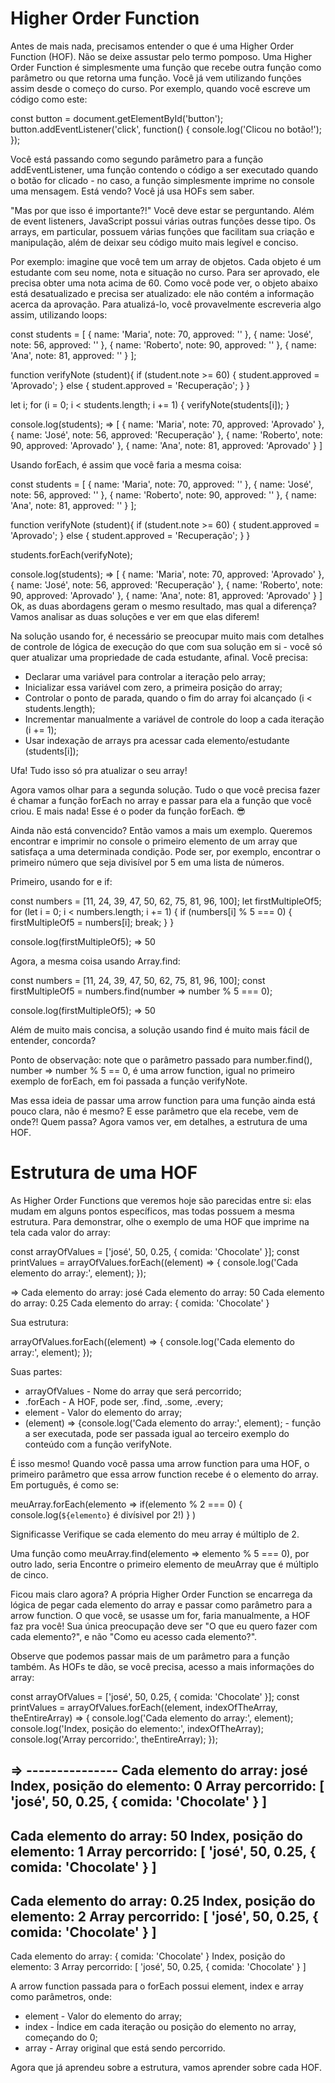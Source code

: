 # Higher Order Function 
Antes de mais nada, precisamos entender o que é uma Higher Order Function (HOF). Não se deixe assustar pelo termo pomposo. Uma Higher Order Function é simplesmente uma função que recebe outra função como parâmetro ou que retorna uma função. Você já vem utilizando funções assim desde o começo do curso. Por exemplo, quando você escreve um código como este:

const button = document.getElementById('button');
button.addEventListener('click', function() {
  console.log('Clicou no botão!');
});

Você está passando como segundo parâmetro para a função addEventListener, uma função contendo o código a ser executado quando o botão for clicado - no caso, a função simplesmente imprime no console uma mensagem. Está vendo? Você já usa HOFs sem saber.

"Mas por que isso é importante?!" Você deve estar se perguntando. Além de event listeners, JavaScript possui várias outras funções desse tipo. Os arrays, em particular, possuem várias funções que facilitam sua criação e manipulação, além de deixar seu código muito mais legível e conciso.

Por exemplo: imagine que você tem um array de objetos. Cada objeto é um estudante com seu nome, nota e situação no curso. Para ser aprovado, ele precisa obter uma nota acima de 60. Como você pode ver, o objeto abaixo está desatualizado e precisa ser atualizado: ele não contém a informação acerca da aprovação. Para atualizá-lo, você provavelmente escreveria algo assim, utilizando loops:

const students = [
  { name: 'Maria', note: 70, approved: '' },
  { name: 'José', note: 56, approved: '' },
  { name: 'Roberto', note: 90, approved: '' },
  { name: 'Ana', note: 81, approved: '' }
];

function verifyNote (student){
  if (student.note >= 60) {
    student.approved = 'Aprovado';
  } else {
    student.approved = 'Recuperação';
  }
}

let i;
for (i = 0; i < students.length; i += 1) {
  verifyNote(students[i]);
}

console.log(students);
=> [
    { name: 'Maria', note: 70, approved: 'Aprovado' },
    { name: 'José', note: 56, approved: 'Recuperação' },
    { name: 'Roberto', note: 90, approved: 'Aprovado' },
    { name: 'Ana', note: 81, approved: 'Aprovado' }
  ]

Usando forEach, é assim que você faria a mesma coisa:

const students = [
  { name: 'Maria', note: 70, approved: '' },
  { name: 'José', note: 56, approved: '' },
  { name: 'Roberto', note: 90, approved: '' },
  { name: 'Ana', note: 81, approved: '' }
];

function verifyNote (student){
  if (student.note >= 60) {
    student.approved = 'Aprovado';
  } else {
    student.approved = 'Recuperação';
  }
}

students.forEach(verifyNote);

console.log(students);
=> [
    { name: 'Maria', note: 70, approved: 'Aprovado' },
    { name: 'José', note: 56, approved: 'Recuperação' },
    { name: 'Roberto', note: 90, approved: 'Aprovado' },
    { name: 'Ana', note: 81, approved: 'Aprovado' }
  ]
Ok, as duas abordagens geram o mesmo resultado, mas qual a diferença? Vamos analisar as duas soluções e ver em que elas diferem!

Na solução usando for, é necessário se preocupar muito mais com detalhes de controle de lógica de execução do que com sua solução em si - você só quer atualizar uma propriedade de cada estudante, afinal. Você precisa:
- Declarar uma variável para controlar a iteração pelo array;
- Inicializar essa variável com zero, a primeira posição do array;
- Controlar o ponto de parada, quando o fim do array foi alcançado (i < students.length);
- Incrementar manualmente a variável de controle do loop a cada iteração (i += 1);
- Usar indexação de arrays pra acessar cada elemento/estudante (students[i]);

Ufa! Tudo isso só pra atualizar o seu array!

Agora vamos olhar para a segunda solução. Tudo o que você precisa fazer é chamar a função forEach no array e passar para ela a função que você criou. E mais nada! Esse é o poder da função forEach. 😎

Ainda não está convencido? Então vamos a mais um exemplo. Queremos encontrar e imprimir no console o primeiro elemento de um array que satisfaça a uma determinada condição. Pode ser, por exemplo, encontrar o primeiro número que seja divisível por 5 em uma lista de números.

Primeiro, usando for e if:

const numbers = [11, 24, 39, 47, 50, 62, 75, 81, 96, 100];
let firstMultipleOf5;
for (let i = 0; i < numbers.length; i += 1) {
  if (numbers[i] % 5 === 0) {
    firstMultipleOf5 = numbers[i];
    break;
  }
}

console.log(firstMultipleOf5);
=> 50

Agora, a mesma coisa usando Array.find:

const numbers = [11, 24, 39, 47, 50, 62, 75, 81, 96, 100];
const firstMultipleOf5 = numbers.find(number => number % 5 === 0);

console.log(firstMultipleOf5);
=> 50

Além de muito mais concisa, a solução usando find é muito mais fácil de entender, concorda?

Ponto de observação: note que o parâmetro passado para number.find(), number => number % 5 == 0, é uma arrow function, igual no primeiro exemplo de forEach, em foi passada a função verifyNote.

Mas essa ideia de passar uma arrow function para uma função ainda está pouco clara, não é mesmo? E esse parâmetro que ela recebe, vem de onde?! Quem passa? Agora vamos ver, em detalhes, a estrutura de uma HOF.

# Estrutura de uma HOF
As Higher Order Functions que veremos hoje são parecidas entre si: elas mudam em alguns pontos específicos, mas todas possuem a mesma estrutura. Para demonstrar, olhe o exemplo de uma HOF que imprime na tela cada valor do array:

const arrayOfValues = ['josé', 50, 0.25, { comida: 'Chocolate' }];
const printValues = arrayOfValues.forEach((element) => {
  console.log('Cada elemento do array:', element);
});

=> Cada elemento do array: josé
   Cada elemento do array: 50
   Cada elemento do array: 0.25
   Cada elemento do array: { comida: 'Chocolate' }

Sua estrutura:

arrayOfValues.forEach((element) => {
  console.log('Cada elemento do array:', element);
});

Suas partes:
- arrayOfValues - Nome do array que será percorrido;
- .forEach - A HOF, pode ser, .find, .some, .every;
- element - Valor do elemento do array;
- (element) => {console.log('Cada elemento do array:', element); - função a ser executada, pode ser passada igual ao terceiro exemplo do conteúdo com a função verifyNote.

É isso mesmo! Quando você passa uma arrow function para uma HOF, o primeiro parâmetro que essa arrow function recebe é o elemento do array. Em português, é como se:

  meuArray.forEach(elemento => 
  if(elemento % 2 === 0) { 
    console.log(`${elemento}` é divísivel por 2!)
    } 
  )

Significasse Verifique se cada elemento do meu array é múltiplo de 2.

Uma função como meuArray.find(elemento => elemento % 5 === 0), por outro lado, seria Encontre o primeiro elemento de meuArray que é múltiplo de cinco.

Ficou mais claro agora? A própria Higher Order Function se encarrega da lógica de pegar cada elemento do array e passar como parâmetro para a arrow function. O que você, se usasse um for, faria manualmente, a HOF faz pra você! Sua única preocupação deve ser "O que eu quero fazer com cada elemento?", e não "Como eu acesso cada elemento?".

Observe que podemos passar mais de um parâmetro para a função também. As HOFs te dão, se você precisa, acesso a mais informações do array:

const arrayOfValues = ['josé', 50, 0.25, { comida: 'Chocolate' }];
const printValues = arrayOfValues.forEach((element, indexOfTheArray, theEntireArray) => {
  console.log('Cada elemento do array:', element);
  console.log('Index, posição do elemento:', indexOfTheArray);
  console.log('Array percorrido:', theEntireArray);
});

=> ---------------
  Cada elemento do array: josé
  Index, posição do elemento: 0
  Array percorrido: [ 'josé', 50, 0.25, { comida: 'Chocolate' } ]
  ---------------
  Cada elemento do array: 50
  Index, posição do elemento: 1
  Array percorrido: [ 'josé', 50, 0.25, { comida: 'Chocolate' } ]
  ---------------
  Cada elemento do array: 0.25
  Index, posição do elemento: 2
  Array percorrido: [ 'josé', 50, 0.25, { comida: 'Chocolate' } ]
  ---------------
  Cada elemento do array: { comida: 'Chocolate' }
  Index, posição do elemento: 3
  Array percorrido: [ 'josé', 50, 0.25, { comida: 'Chocolate' } ]

A arrow function passada para o forEach possui element, index e array como parâmetros, onde:
- element - Valor do elemento do array;
- index - Índice em cada iteração ou posição do elemento no array, começando do 0;
- array - Array original que está sendo percorrido.

Agora que já aprendeu sobre a estrutura, vamos aprender sobre cada HOF.
